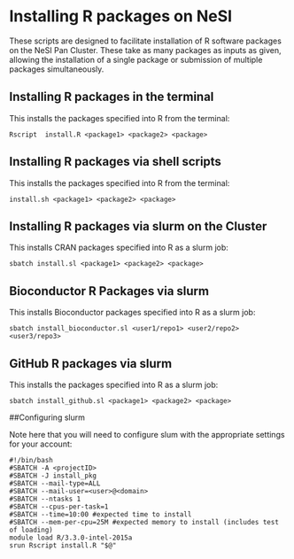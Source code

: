 Installing R packages on NeSI
=========

These scripts are designed to facilitate installation of R software packages on the NeSI Pan Cluster. These take as many packages as inputs as given, allowing the installation of a single package or submission of multiple packages simultaneously.

Installing R packages in the terminal
------------

This installs the packages specified into R from the terminal:

```shell
Rscript  install.R <package1> <package2> <package>
```

Installing R packages via shell scripts
------------

This installs the packages specified into R from the terminal:

```shell
install.sh <package1> <package2> <package>
```

Installing R packages via slurm on the Cluster
------------

This installs CRAN packages specified into R as a slurm job:

```shell
sbatch install.sl <package1> <package2> <package>
```

Bioconductor R Packages via slurm
------------

This installs Bioconductor packages specified into R as a slurm job:

```shell
sbatch install_bioconductor.sl <user1/repo1> <user2/repo2> <user3/repo3>
```

GitHub R packages via slurm
------------

This installs the packages specified into R as a slurm job:

```shell
sbatch install_github.sl <package1> <package2> <package>
```





##Configuring slurm

Note here that you will need to configure slum with the appropriate settings for your account:

```shell
#!/bin/bash
#SBATCH -A <projectID>
#SBATCH -J install_pkg
#SBATCH --mail-type=ALL
#SBATCH --mail-user=<user>@<domain>
#SBATCH --ntasks 1
#SBATCH --cpus-per-task=1
#SBATCH --time=10:00 #expected time to install
#SBATCH --mem-per-cpu=25M #expected memory to install (includes test of loading)
module load R/3.3.0-intel-2015a
srun Rscript install.R "$@"
```
